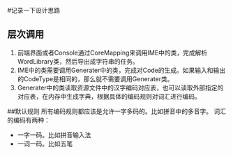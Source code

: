 #记录一下设计思路
## 层次调用
1. 前端界面或者Console通过CoreMapping来调用IME中的类，完成解析WordLibrary类，然后导出成字符串的任务。
2. IME中的类需要调用Generater中的类，完成对Code的生成。如果输入和输出的CodeType是相同的，那么就不需要调用Generater类。
3. Generater中的类读取资源文件中的汉字编码对应表，也可以读取外部指定的对应表，在内存中生成字典，根据具体的编码规则对词汇进行编码。

##默认规则
所有编码规则都应该是允许一字多码的。比如拼音中的多音字。
词汇的编码有两种：

* 一字一码。比如拼音输入法
* 一词一码。比如五笔

